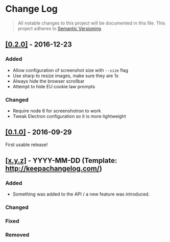 # Change Log

> All notable changes to this project will be documented in this file.
This project adheres to [Semantic Versioning](http://semver.org/).

## [[0.2.0]](https://github.com/springload/screenshotron/releases/tag/0.2.0) - 2016-12-23

### Added

- Allow configuration of screenshot size with `--size` flag
- Use sharp to resize images, make sure they are 1x
- Always hide the browser scrollbar
- Attempt to hide EU cookie law prompts

### Changed

- Require node 6 for screenshotron to work
- Tweak Electron configuration so it is more lightweight

## [[0.1.0]](https://github.com/springload/screenshotron/releases/tag/0.1.0) - 2016-09-29

First usable release!

## [[x.y.z]](https://github.com/springload/screenshotron/releases/tag/x.y.z) - YYYY-MM-DD (Template: http://keepachangelog.com/)

### Added

- Something was added to the API / a new feature was introduced.

### Changed

### Fixed

### Removed
